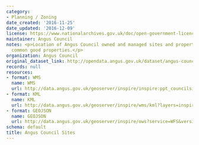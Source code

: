 ```yaml
---
category:
- Planning / Zoning
date_created: '2016-11-25'
date_updated: '2016-12-09'
license: https://www.nationalarchives.gov.uk/doc/open-government-licence/version/3/
maintainer: Angus Council
notes: <p>Location of Angus Council owned and managed sites and properties. Includes
  common good properties.</p>
organization: Angus Council
original_dataset_link: http://opendata.angus.gov.uk/dataset/angus-council-sites
records: null
resources:
- format: WMS
  name: WMS
  url: http://data.angus.gov.uk/geoserver/inspire/inspire:ppt_councilsites/wms?service=WMS&version=1.1.0&request=GetMap
- format: KML
  name: KML
  url: http://data.angus.gov.uk/geoserver/inspire/wms/kml?layers=inspire:ppt_councilsites&mode=download
- format: GEOJSON
  name: GEOJSON
  url: http://data.angus.gov.uk/geoserver/inspire/ows?service=WFS&version=1.0.0&request=GetFeature&typeName=inspire:ppt_councilsites&outputFormat=application%2Fjson&srsName=EPSG:3857
schema: default
title: Angus Council Sites
---
```

